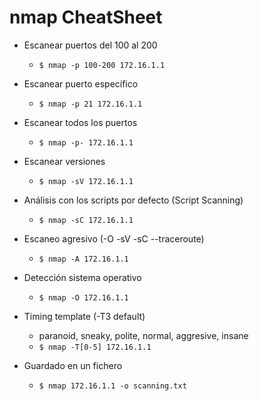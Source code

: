 # nmap CheatSheet

* Escanear puertos del 100 al 200
  * `$ nmap -p 100-200 172.16.1.1`

* Escanear puerto específico
  * `$ nmap -p 21 172.16.1.1`

* Escanear todos los puertos
  * `$ nmap -p- 172.16.1.1`

* Escanear versiones
  * `$ nmap -sV 172.16.1.1`

* Análisis con los scripts por defecto (Script Scanning)
  * `$ nmap -sC 172.16.1.1`

* Escaneo agresivo (-O -sV -sC --traceroute)
  * `$ nmap -A 172.16.1.1`

* Detección sistema operativo
  * `$ nmap -O 172.16.1.1` 


* Timing template (-T3 default)
  * paranoid, sneaky, polite, normal, aggresive, insane
  * `$ nmap -T[0-5] 172.16.1.1`

* Guardado en un fichero
  * `$ nmap 172.16.1.1 -o scanning.txt` 
